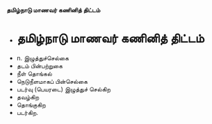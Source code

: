 **தமிழ்நாடு மாணவர் கணினித் திட்டம்**
- # தமிழ்நாடு மாணவர் கணினித் திட்டம்
- n. இழுத்துச்செல்கை
- தடம் பின்பற்றுகை
- நீள் தொங்கல்
- நெடுநீளமாகப் பின்செல்கை
- படர்வு (பெயரடை) இழுத்துச் செல்கிற
- தவழ்கிற
- தொங்குகிற
- படர்கிற.

